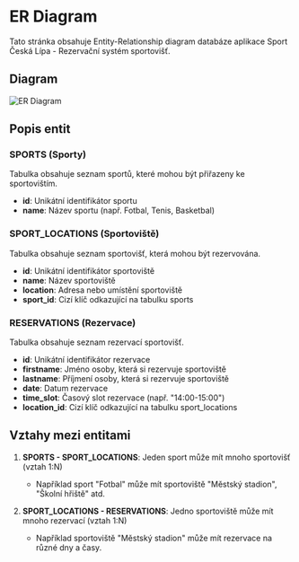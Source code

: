 # ER Diagram

Tato stránka obsahuje Entity-Relationship diagram databáze aplikace Sport Česká Lípa - Rezervační systém sportovišť.

## Diagram

![ER Diagram](/images/er-diagram.png)

## Popis entit

### SPORTS (Sporty)

Tabulka obsahuje seznam sportů, které mohou být přiřazeny ke sportovištím.

- **id**: Unikátní identifikátor sportu
- **name**: Název sportu (např. Fotbal, Tenis, Basketbal)

### SPORT_LOCATIONS (Sportoviště)

Tabulka obsahuje seznam sportovišť, která mohou být rezervována.

- **id**: Unikátní identifikátor sportoviště
- **name**: Název sportoviště
- **location**: Adresa nebo umístění sportoviště
- **sport_id**: Cizí klíč odkazující na tabulku sports

### RESERVATIONS (Rezervace)

Tabulka obsahuje seznam rezervací sportovišť.

- **id**: Unikátní identifikátor rezervace
- **firstname**: Jméno osoby, která si rezervuje sportoviště
- **lastname**: Příjmení osoby, která si rezervuje sportoviště
- **date**: Datum rezervace
- **time_slot**: Časový slot rezervace (např. "14:00-15:00")
- **location_id**: Cizí klíč odkazující na tabulku sport_locations

## Vztahy mezi entitami

1. **SPORTS - SPORT_LOCATIONS**: Jeden sport může mít mnoho sportovišť (vztah 1:N)
   - Například sport "Fotbal" může mít sportoviště "Městský stadion", "Školní hřiště" atd.

2. **SPORT_LOCATIONS - RESERVATIONS**: Jedno sportoviště může mít mnoho rezervací (vztah 1:N)
   - Například sportoviště "Městský stadion" může mít rezervace na různé dny a časy.



